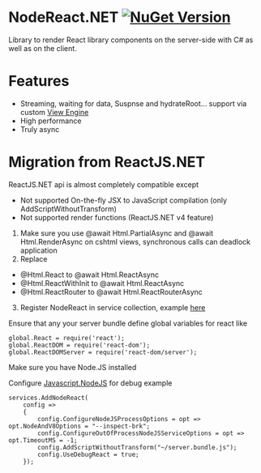 # NodeReact.NET [![NuGet Version](https://img.shields.io/nuget/v/NodeReact.svg)](https://www.nuget.org/packages/NodeReact/) 
Library to render React library components on the server-side with C# as well as on the client.

# Features
* Streaming, waiting for data, Suspnse and hydrateRoot... support via custom [View Engine](https://github.com/DaniilSokolyuk/NodeReact.NET/tree/master/NodeReact.Sample.Webpack.AspNetCor.Streaming)
* High performance
* Truly async

# Migration from ReactJS.NET
ReactJS.NET api is almost completely compatible except
* Not supported On-the-fly JSX to JavaScript compilation (only AddScriptWithoutTransform)
* Not supported render functions (ReactJS.NET v4 feature)

1. Make sure you use @await Html.PartialAsync and @await Html.RenderAsync on cshtml views, synchronous calls can deadlock application 
2. Replace 
* @Html.React to @await Html.ReactAsync
* @Html.ReactWithInit to @await Html.ReactAsync 
* @Html.ReactRouter to @await Html.ReactRouterAsync
3. Register NodeReact in service collection, example [here](https://github.com/DaniilSokolyuk/NodeReact.NET/blob/master/NodeReact.Sample.Webpack.AspNetCore/Startup.cs)

Ensure that any your server bundle define global variables for react like
```
global.React = require('react');
global.ReactDOM = require('react-dom');
global.ReactDOMServer = require('react-dom/server');
```

Make sure you have Node.JS installed

Configure [Javascript.NodeJS](https://github.com/JeringTech/Javascript.NodeJS) for debug example
```
services.AddNodeReact(
    config =>
    {
        config.ConfigureNodeJSProcessOptions = opt => opt.NodeAndV8Options = "--inspect-brk";
        config.ConfigureOutOfProcessNodeJSServiceOptions = opt => opt.TimeoutMS = -1;
        config.AddScriptWithoutTransform("~/server.bundle.js");
        config.UseDebugReact = true;
    });
```
